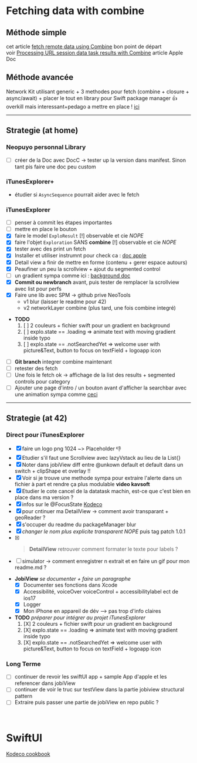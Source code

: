 # Fetching data with combine

## Méthode simple

cet article [fetch remote data using Combine](https://cedricbahirwe.hashnode.dev/fetch-remote-data-using-combine) bon point de départ  
voir [Processing URL session data task results with Combine](https://developer.apple.com/documentation/foundation/urlsession/processing_url_session_data_task_results_with_combine) article Apple Doc

## Méthode avancée

Network Kit utilisant generic + 3 methodes pour fetch (combine + closure + async/await) + placer le tout en library pour Swift package manager 👍 overkill mais interessant+pedago a mettre en place !
[ici](https://sabapathy7.medium.com/how-to-create-a-network-layer-for-your-ios-app-623f99161677)

---

## Strategie (at home)

### **Neopuyo personnal Library**

- [ ] créer de la Doc avec DocC -> tester up la version dans manifest. Sinon tant pis faire une doc peu custom

### **iTunesExplorer+**

- étudier si `AsyncSequence` pourrait aider avec le fetch

### **iTunesExplorer**

- [ ] penser à commit les étapes importantes
- [ ] mettre en place le bouton
- [X] faire le model `ExploResult` [!] observable et cie *NOPE*
- [X] faire l'objet `Exploration` SANS **combine** [!] observable et cie *NOPE*
- [X] tester avec des print un fetch
- [X] Installer et utiliser instrumnt pour check ca : [doc apple](https://developer.apple.com/documentation/foundation/url_loading_system/analyzing_http_traffic_with_instruments)
- [X] Detail view a finir de mettre en forme (contenu + gerer espace autours)
- [X] Peaufiner un peu la scrollview + ajout du segmented control
- [ ] un gradient sympa comme ici :  [background doc](https://developer.apple.com/documentation/swiftui/adding-a-background-to-your-view)
- [X] **Commit ou newbranch** avant, puis tester de remplacer la scrollview avec list pour perfs
- [X] Faire une lib avec SPM -> github prive NeoTools 
  - v1 blur (laisser le readme pour 42)
  - v2 networkLayer combine (plus tard, une fois combine integré)
- **TODO**  
  1. [ ] 2 couleurs + fichier swift pour un gradient en background 
  2. [ ] explo.state == .loading => animate text with moving gradient inside typo
  3. [ ] explo.state == .notSearchedYet => welcome user with picture&Text, button to focus on textField + logoapp icon
- [ ] **Git branch** integrer combine maintenant
- [ ] retester des fetch
- [ ] Une fois le fetch ok -> affichage de la list des results + segmented controls pour category
- [ ] Ajouter une page d'intro / un bouton avant d'afficher la searchbar avec une animation sympa comme [ceci](https://www.hackingwithswift.com/quick-start/swiftui/how-to-dynamically-adjust-the-appearance-of-a-view-based-on-its-size-and-location)

---

## Strategie (at 42)

### **Direct pour iTunesExplorer**

- [X] faire un logo png 1024 ~> Placeholder 👎
- [X] Etudier s'il faut une Scrollview avec lazyVstack au lieu de la List{} 
- [X] Noter dans jobiView diff entre @unkown default et default dans un switch + clipShape et overlay !!
- [X] Voir si je trouve une methode sympa pour extraire l'alerte dans un fichier à part et rendre ça plus modulable **video kavsoft**
- [X] Etudier le cote cancel de la datatask machin, est-ce que c'est bien en place dans ma version ?
- [X] infos sur le @FocusState [Kodeco](https://www.kodeco.com/31569019-focus-management-in-swiftui-getting-started)
- [X] pour cntinuer ma DetailView -> comment avoir transparant + geoReader ?
- [X] s'occuper du readme du packageManager blur
- [X] *changer le nom plus explicite transparent NOPE* puis tag patch 1.0.1
- [X] > **DetailView** retrouver comment formater le texte pour labels ?
- [ ] simulator -> comment enregistrer n extrait et en faire un gif pour mon readme.md ?
- **JobiView** *se documenter + faire un paragraphe*
  - [X] Documenter ses fonctions dans Xcode
  - [X] Accessibilité, voiceOver voiceControl + accessibilitylabel ect de ios17
  - [X] Logger
  - [X] Mon iPhone en appareil de dév --> pas trop d'info claires
- **TODO** *préparer pour intégrer au projet iTunesExplorer*  
  1. [X] 2 couleurs + fichier swift pour un gradient en background 
  2. [X] explo.state == .loading => animate text with moving gradient inside typo
  3. [X] explo.state == .notSearchedYet => welcome user with picture&Text, button to focus on textField + logoapp icon

### **Long Terme**

- [ ] continuer de revoir les swiftUI app + sample App d'apple et les referencer dans jobiView
- [ ] continuer de voir le truc sur testView dans la partie jobiview structural pattern
- [ ] Extraire puis passer une partie de jobiView en repo public ?

<br/>

# SwiftUI

[Kodeco cookbook](https://www.kodeco.com/books/swiftui-cookbook)

